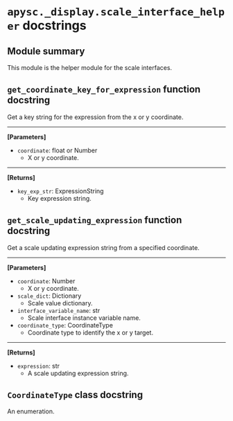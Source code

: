 # `apysc._display.scale_interface_helper` docstrings

## Module summary

This module is the helper module for the scale interfaces.

## `get_coordinate_key_for_expression` function docstring

Get a key string for the expression from the x or y coordinate.<hr>

**[Parameters]**

- `coordinate`: float or Number
  - X or y coordinate.

<hr>

**[Returns]**

- `key_exp_str`: ExpressionString
  - Key expression string.

## `get_scale_updating_expression` function docstring

Get a scale updating expression string from a specified coordinate.<hr>

**[Parameters]**

- `coordinate`: Number
  - X or y coordinate.
- `scale_dict`: Dictionary
  - Scale value dictionary.
- `interface_variable_name`: str
  - Scale interface instance variable name.
- `coordinate_type`: CoordinateType
  - Coordinate type to identify the x or y target.

<hr>

**[Returns]**

- `expression`: str
  - A scale updating expression string.

## `CoordinateType` class docstring

An enumeration.